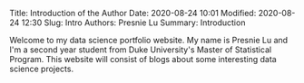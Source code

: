 Title: Introduction of the Author
Date: 2020-08-24 10:01
Modified: 2020-08-24 12:30
Slug: Intro
Authors: Presnie Lu
Summary: Introduction

Welcome to my data science portfolio website. My name is Presnie Lu and I'm a second year student from Duke University's Master of Statistical Program. This website will consist of blogs about some interesting data science projects. 
